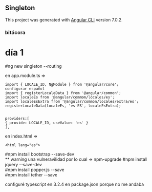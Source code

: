 ## Singleton

This project was generated with [Angular CLI](https://github.com/angular/angular-cli) version 7.0.2.

### bitácora
# día 1

#ng new singleton --routing

en app.module.ts =>  

~~~
import { LOCALE_ID, NgModule } from '@angular/core';  
configurar español  
import { registerLocaleData } from '@angular/common';  
import localeEs from '@angular/common/locales/es';  
import localeEsExtra from '@angular/common/locales/extra/es';  
registerLocaleData(localeEs, 'es-ES', localeEsExtra);  
  

providers:[
{ provide: LOCALE_ID, useValue: 'es' }
],  

~~~

en index.html =>  
  
~~~
<html lang="es">   

~~~  
#npm install bootstrap --save-dev  
** warning una vulneravilidad por lo cual => npm-upgrade
#npm install jquery --save-dev  
#npm install popper.js --save  
#npm install tether --save  

configuré typescript en 3.2.4 en package.json porque no me andaba  

